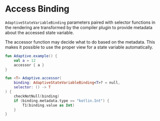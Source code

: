# Access Binding

`AdaptiveStateVariableBinding` parameters paired with selector functions in the rendering are transformed 
by the compiler plugin to provide metadata about the accessed state variable.

The accessor function may decide what to do based on the metadata. This makes it possible to
use the proper view for a state variable automatically.

```kotlin
fun Adaptive.example() {
    val a = 12
    accessor { a }
}

fun <T> Adaptive.accessor(
    binding: AdaptiveStateVariableBinding<T>? = null,
    selector: () -> T
) {
    checkNotNull(binding)
    if (binding.metadata.type == "kotlin.Int") {
        T1(binding.value as Int)
    }
}
```